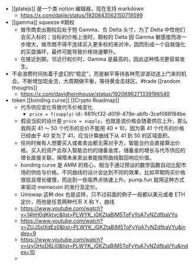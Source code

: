 - [[platejs]] 是一个类 notion 编辑器，现在支持 markdown
	- https://x.com/daijie/status/1920843562150719599
- [[gamma]] squeeze #期权
	- 做市商卖出期权后处于短 Gamma、负 Delta 头寸，为了 Delta 中性他们会买入标的；当标的价格上涨时，期权的 Delta 因 Gamma 敏感度而进一步增大，做市商不得不连续买入更多标的来对冲，因而形成一个自我强化的买盘循环，最终可能导致价格快速攀升。
	- 在接近到期，邻近行权价时，Gamma 是最高的，因此这种情况更容易发生。
- 不会浪费时间执着于虚幻的“稳定”，而是躺平等待各种荒谬波动送上门来的机会。不断增加现金流，大周期做平衡，等待黄金击球区。#trade [[random thoughts]]
	- https://x.com/davidhornhouse/status/1920696271339196540
- token [[bonding curve]] [[Crypto Roadmap]]
	- 代币供应变化导致代币价格变化
		- `price = f(supply)`
		  id:: 681fcf32-d019-479e-abfb-3cef088184be
	- 假设当前的设计是 `price = supply`，也就是说价格会随着供应上升，那么我购买 41 ～ 50 个代币的总价不能用 40 * 10，因为第 41 个代币的价格已经由于 40 变为了 41，应当计算曲线下从 41 到 50 的区域面积。
	- 任何时候有人想要买入或者卖出都无需对手方，智能合约会直接算出价格。买入的资产会存入智能合约的储备金库，储备金的增长与代币供应的增长直接关联，保障未来卖出者能按照曲线取回响应价值。
	- bonding curve 是 AMM 的核心，相当于通过预设的数学函数自动比配市场的供给与价格。不同曲线的设计会达到不同的效果，比如早期购买价格很低且增长缓慢，而达到一些临界点快速上升。pump.fun 就用这种方式来驱动 memecoin 的发行及定价。
	- Uniswap 这种 dex 也是这样，只不过前面的例子一般都以美元或者 ETH 定价，而他是任意两种代币 X 和 Y，曲线
	- https://www.youtube.com/watch?v=14hH0dKktvc&list=PLWYK_jGKZtaBiM5ToFyYoA7vNZdfbaVYu
	- https://www.youtube.com/watch?v=ZUJSslXdEz0&list=PLWYK_jGKZtaBiM5ToFyYoA7vNZdfbaVYu&index=9
	- https://www.youtube.com/watch?v=izyOHoD6LI0&list=PLWYK_jGKZtaBiM5ToFyYoA7vNZdfbaVYu&index=10
	-